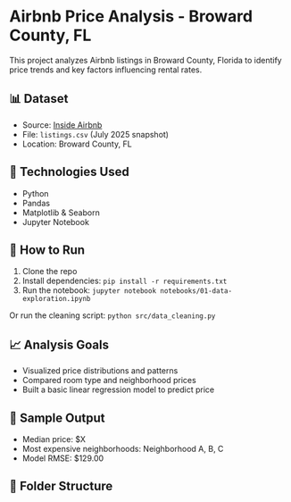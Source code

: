 # Airbnb Price Analysis - Broward County, FL

This project analyzes Airbnb listings in Broward County, Florida to identify price trends and key factors influencing rental rates.

## 📊 Dataset

- Source: [Inside Airbnb](http://insideairbnb.com/get-the-data.html)
- File: `listings.csv` (July 2025 snapshot)
- Location: Broward County, FL

## 🔧 Technologies Used

- Python
- Pandas
- Matplotlib & Seaborn
- Jupyter Notebook

## 🚀 How to Run

1. Clone the repo
2. Install dependencies:
   `pip install -r requirements.txt`
3. Run the notebook:
   `jupyter notebook notebooks/01-data-exploration.ipynb`

Or run the cleaning script:
`python src/data_cleaning.py`

## 📈 Analysis Goals

- Visualized price distributions and patterns
- Compared room type and neighborhood prices
- Built a basic linear regression model to predict price


## 📌 Sample Output

- Median price: $X
- Most expensive neighborhoods: Neighborhood A, B, C
- Model RMSE: $129.00


## 📁 Folder Structure
